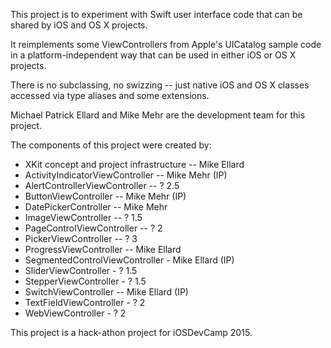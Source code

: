 
This project is to experiment with Swift user interface code that can be shared by iOS and OS X projects.  

It reimplements some ViewControllers from Apple's UICatalog sample code in a platform-independent way that can be used in either iOS or OS X projects.

There is no subclassing, no swizzing -- just native iOS and OS X classes accessed via type aliases and some extensions.  

Michael Patrick Ellard and Mike Mehr are the development team for this project. 

The components of this project were created by:

- XKit concept and project infrastructure -- Mike Ellard
- ActivityIndicatorViewController -- Mike Mehr  (IP)
- AlertControllerViewController -- ? 2.5
- ButtonViewController -- Mike Mehr (IP)
- DatePickerController -- Mike Mehr
- ImageViewController -- ? 1.5
- PageControlViewController -- ? 2
- PickerViewController -- ? 3
- ProgressViewController -- Mike Ellard
- SegmentedControlViewController - Mike Ellard (IP)
- SliderViewController - ? 1.5
- StepperViewController - ? 1.5
- SwitchViewController -- Mike Ellard (IP)
- TextFieldViewController - ? 2
- WebViewController - ? 2

This project is a hack-athon project for iOSDevCamp 2015. 

